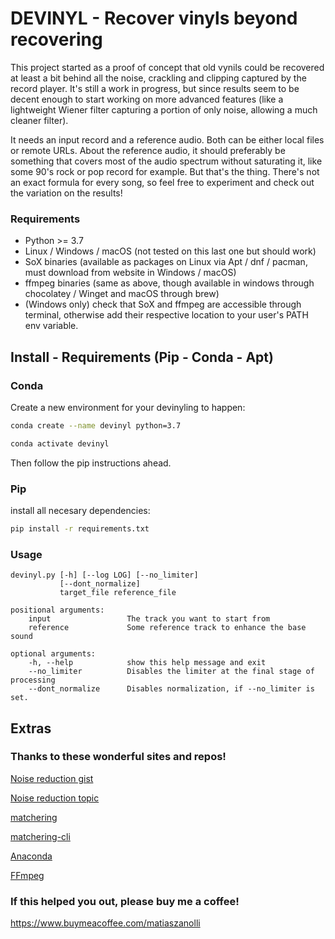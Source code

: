 # DEVINYL - Recover vinyls beyond recovering

This project started as a proof of concept that old vynils could be recovered at least a bit behind all the noise, crackling and clipping captured by the record player. It's still a work in progress, but since results seem to be decent enough to start working on more advanced features (like a lightweight Wiener filter capturing a portion of only noise, allowing a much cleaner filter).

It needs an input record and a reference audio. Both can be either local files or remote URLs. 
About the reference audio, it should preferably be something that covers most of the audio spectrum without saturating it, like some 90's rock or pop record for example. But that's the thing. There's not an exact formula for every song, so feel free to experiment and check out the variation on the results!

### Requirements

* Python >= 3.7
* Linux / Windows / macOS (not tested on this last one but should work)
* SoX binaries (available as packages on Linux via Apt / dnf / pacman, must download from website in Windows / macOS)
* ffmpeg binaries (same as above, though available in windows through chocolatey / Winget and macOS through brew)
* (Windows only) check that SoX and ffmpeg are accessible through terminal, otherwise add their respective location to your user's PATH env variable.

## Install - Requirements (Pip - Conda - Apt)

### Conda

Create a new environment for your devinyling to happen:

```bash
conda create --name devinyl python=3.7

conda activate devinyl
```

Then follow the pip instructions ahead.

### Pip

install all necesary dependencies:

```bash
pip install -r requirements.txt
```

### Usage

```
devinyl.py [-h] [--log LOG] [--no_limiter]
           [--dont_normalize]
           target_file reference_file

positional arguments:
    input                 The track you want to start from
    reference             Some reference track to enhance the base sound

optional arguments:
    -h, --help            show this help message and exit
    --no_limiter          Disables the limiter at the final stage of processing
    --dont_normalize      Disables normalization, if --no_limiter is set.
```
## Extras

### Thanks to these wonderful sites and repos!

[Noise reduction gist](https://github.com/dodiku/noise_reduction/blob/master/noise.py)

[Noise reduction topic](http://dsp.stackexchange.com/search?q=noise+reduction/)

[matchering](https://github.com/sergree/matchering)

[matchering-cli](https://github.com/sergree/matchering-cli)

[Anaconda](https://www.anaconda.com/products/individual#Downloads)

[FFmpeg](https://www.ffmpeg.org/download.html)


### If this helped you out, please buy me a coffee!

https://www.buymeacoffee.com/matiaszanolli
